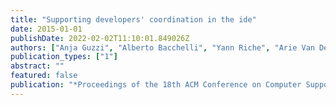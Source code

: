 ```yaml
---
title: "Supporting developers' coordination in the ide"
date: 2015-01-01
publishDate: 2022-02-02T11:10:01.849026Z
authors: ["Anja Guzzi", "Alberto Bacchelli", "Yann Riche", "Arie Van Deursen"]
publication_types: ["1"]
abstract: ""
featured: false
publication: "*Proceedings of the 18th ACM Conference on Computer Supported Cooperative Work & Social Computing*"
---
```


